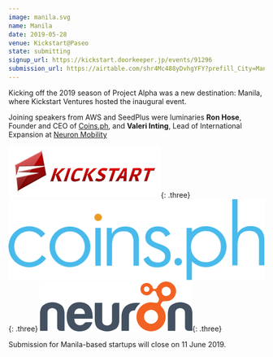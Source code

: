 ```yaml
---
image: manila.svg
name: Manila
date: 2019-05-28
venue: Kickstart@Paseo
state: submitting
signup_url: https://kickstart.doorkeeper.jp/events/91296
submission_url: https://airtable.com/shr4Mc488yDvhgYFY?prefill_City=Manila
---
```


Kicking off the 2019 season of Project Alpha was a new destination: Manila, where Kickstart Ventures hosted the inaugural event.

Joining speakers from AWS and SeedPlus were luminaries **Ron Hose**, Founder and CEO of [Coins.ph](https://coins.ph/), and **Valeri Inting**, Lead of International Expansion at [Neuron Mobility](https://www.neuron.sg/)

[![Kickstart Ventures](/assets/wordmark-kickstart.png)](https://www.kickstart.ph/){: .three}
[![Coins.ph](/assets/wordmark-coins.svg)](https://coins.ph/){: .three}
[![Neuron Mobility](/assets/wordmark-neuron.png)](https://www.neuron.sg/){: .three}

Submission for Manila-based startups will close on 11 June 2019.